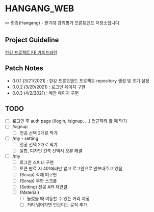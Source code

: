 # HANGANG_WEB

✏️ 한강(Hangang) - 한기대 강의평가 프론트엔드 저장소입니다.

## Project Guideline

[한강 프로젝트 FE 가이드라인](https://docs.google.com/document/d/1_-EnZk-9KotVCJ6cLr9_Ixjoyu4I-NGRdCHYofLaEPI/edit)

## Patch Notes

- 0.0.1 (3/21/2021) : 한강 프론트엔드 프로젝트 repository 생성 및 초기 설정
- 0.0.2 (3/29/2021) : 로그인 페이지 구현
- 0.0.3 (4/2/2021) : 메인 페이지 구현

## TODO

- [ ] 로그인 후 auth page (/login, /signup, ...) 접근하려 할 때 막기
- [ ] /signup
  - [ ] 전공 선택 2개로 막기
- [ ] /my - setting
  - [ ] 전공 선택 2개로 막기
  - [ ] 융합, 디자인 건축 선택시 오류 해결
- [ ] /my
  - [ ] 로그인 스피너 구현
  - [ ] 토큰 만료 시 401에러만 뱉고 로그인으로 안보내주고 있음
  - [ ] (Scrap) 삭제 미구현
  - [ ] (Scrap) 무한 스크롤
  - [ ] (Setting) 전공 API 재연결
  - [ ] (Material)
    - [ ] 눌렀을 때 이동할 수 있는 거리 지정
    - [ ] 거리 넘어가면 안보이는 로직 추가
